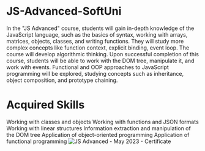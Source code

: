 # JS-Advanced-SoftUni
In the "JS Advanced" course, students will gain in-depth knowledge of the JavaScript language, such as the basics of syntax, working with arrays, matrices, objects, classes, and writing functions. They will study more complex concepts like function context, explicit binding, event loop. The course will develop algorithmic thinking. Upon successful completion of this course, students will be able to work with the DOM tree, manipulate it, and work with events. Functional and OOP approaches to JavaScript programming will be explored, studying concepts such as inheritance, object composition, and prototype chaining.
# Acquired Skills
Working with classes and objects
Working with functions and JSON formats
Working with linear structures
Information extraction and manipulation of the DOM tree
Application of object-oriented programming
Application of functional programming
![JS Advanced - May 2023 - Certificate](https://github.com/Lalutoww/JS-Advanced-SoftUni/assets/47317818/ef316b45-457f-4ab4-8197-a15554029144)
